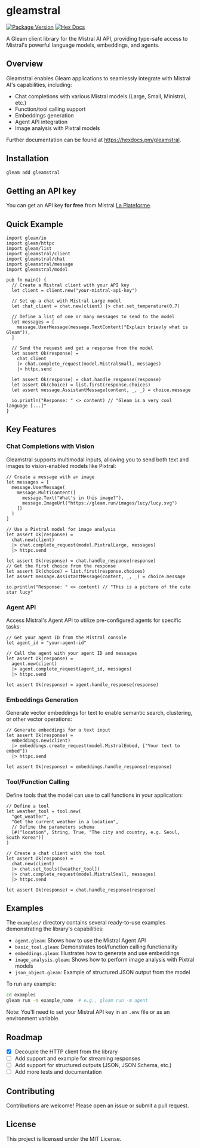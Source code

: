# gleamstral

[![Package Version](https://img.shields.io/hexpm/v/gleamstral)](https://hex.pm/packages/gleamstral)
[![Hex Docs](https://img.shields.io/badge/hex-docs-ffaff3)](https://hexdocs.pm/gleamstral/)

A Gleam client library for the Mistral AI API, providing type-safe access to Mistral's powerful language models, embeddings, and agents.

## Overview

Gleamstral enables Gleam applications to seamlessly integrate with Mistral AI's capabilities, including:

- Chat completions with various Mistral models (Large, Small, Ministral, etc.)
- Function/tool calling support
- Embeddings generation
- Agent API integration
- Image analysis with Pixtral models

Further documentation can be found at <https://hexdocs.pm/gleamstral>.

## Installation

```sh
gleam add gleamstral
```

## Getting an API key

You can get an API key **for free** from Mistral [La Plateforme](https://console.mistral.ai/).

## Quick Example

```gleam
import gleam/io
import gleam/httpc
import gleam/list
import gleamstral/client
import gleamstral/chat
import gleamstral/message
import gleamstral/model

pub fn main() {
  // Create a Mistral client with your API key
  let client = client.new("your-mistral-api-key")
  
  // Set up a chat with Mistral Large model
  let chat_client = chat.new(client) |> chat.set_temperature(0.7)

  // Define a list of one or many messages to send to the model
  let messages = [
    message.UserMessage(message.TextContent("Explain brievly what is Gleam")),
  ]

  // Send the request and get a response from the model
  let assert Ok(response) =
    chat_client
    |> chat.complete_request(model.MistralSmall, messages)
    |> httpc.send

  let assert Ok(response) = chat.handle_response(response)
  let assert Ok(choice) = list.first(response.choices)
  let assert message.AssistantMessage(content, _, _) = choice.message

  io.println("Response: " <> content) // "Gleam is a very cool language [...]"
}
```

## Key Features

### Chat Completions with Vision

Gleamstral supports multimodal inputs, allowing you to send both text and images to vision-enabled models like Pixtral:

```gleam
// Create a message with an image
let messages = [
  message.UserMessage(
    message.MultiContent([
      message.Text("What's in this image?"),
      message.ImageUrl("https://gleam.run/images/lucy/lucy.svg")
    ])
  )
]

// Use a Pixtral model for image analysis
let assert Ok(response) = 
  chat.new(client)
  |> chat.complete_request(model.PixtralLarge, messages)
  |> httpc.send

let assert Ok(response) = chat.handle_response(response)
// Get the first choice from the response
let assert Ok(choice) = list.first(response.choices)
let assert message.AssistantMessage(content, _, _) = choice.message

io.println("Response: " <> content) // "This is a picture of the cute star lucy"
```

### Agent API

Access Mistral's Agent API to utilize pre-configured agents for specific tasks:

```gleam
// Get your agent ID from the Mistral console
let agent_id = "your-agent-id"

// Call the agent with your agent ID and messages
let assert Ok(response) = 
  agent.new(client)
  |> agent.complete_request(agent_id, messages)
  |> httpc.send

let assert Ok(response) = agent.handle_response(response)
```

### Embeddings Generation

Generate vector embeddings for text to enable semantic search, clustering, or other vector operations:

```gleam
// Generate embeddings for a text input
let assert Ok(response) =
  embeddings.new(client)
  |> embeddings.create_request(model.MistralEmbed, ["Your text to embed"])
  |> httpc.send

let assert Ok(response) = embeddings.handle_response(response)
```

### Tool/Function Calling

Define tools that the model can use to call functions in your application:

```gleam
// Define a tool
let weather_tool = tool.new(
  "get_weather",
  "Get the current weather in a location",
  // Define the parameters schema
  [#("location", String, True, "The city and country, e.g. Seoul, South Korea")]
)

// Create a chat client with the tool
let assert Ok(response) = 
  chat.new(client)
  |> chat.set_tools([weather_tool])
  |> chat.complete_request(model.MistralSmall, messages)
  |> httpc.send

let assert Ok(response) = chat.handle_response(response)
```

## Examples

The `examples/` directory contains several ready-to-use examples demonstrating the library's capabilities:

- `agent.gleam`: Shows how to use the Mistral Agent API
- `basic_tool.gleam`: Demonstrates tool/function calling functionality
- `embeddings.gleam`: Illustrates how to generate and use embeddings
- `image_analysis.gleam`: Shows how to perform image analysis with Pixtral models
- `json_object.gleam`: Example of structured JSON output from the model

To run any example:

```sh
cd examples
gleam run -m example_name  # e.g., gleam run -m agent
```

Note: You'll need to set your Mistral API key in an `.env` file or as an environment variable.

## Roadmap

- [x] Decouple the HTTP client from the library
- [ ] Add support and example for streaming responses
- [ ] Add support for structured outputs (JSON, JSON Schema, etc.)
- [ ] Add more tests and documentation

## Contributing

Contributions are welcome! Please open an issue or submit a pull request.

## License

This project is licensed under the MIT License.
